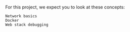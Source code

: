 For this project, we expect you to look at these concepts:

    Network basics
    Docker
    Web stack debugging

